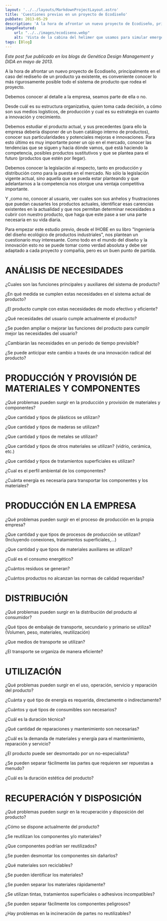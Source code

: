 ```yaml
---
layout: '../../layouts/MarkdownProjectLayout.astro'
title: 'Cuestiones previas en un proyecto de Ecodiseño'
pubDate: 2013-05-29
description: 'A la hora de afrontar un nuevo proyecto de Ecodiseño, principalmente en el caso del rediseño de un producto ya existente, es conveniente conocer lo más rigurosamente posible todo el sistema de producto que rodea el proyecto.'
imageFeatured:
    url: "../../images/ecodiseno.webp"
    alt: 'Vista de la cabina del helimer que usamos para simular emergencias.'
tags: [Blog]
---
```

_Este post fue publicado en los blogs de Genética Design Management y DIDA en mayo de 2013._

A la hora de afrontar un nuevo proyecto de Ecodiseño, principalmente en el caso del rediseño de un producto ya existente, es conveniente conocer lo más rigurosamente posible todo el sistema de producto que rodea el proyecto.

Debemos conocer al detalle a la empresa, seamos parte de ella o no.

Desde cuál es su estructura organizativa, quien toma cada decisión, a cómo son sus medios logísticos, de producción y cual es su estrategia en cuanto a innovación y crecimiento.

Debemos estudiar el producto actual, y sus precedentes (para ello la empresa debería disponer de un buen catálogo interno de productos), conocer sus particularidades y potenciales mejoras e innovaciones. Para esto último es muy importante poner un ojo en el mercado, conocer las tendencias que se siguen y hacia dónde vamos, qué está haciendo la competencia, posibles productos sustitutivos y que se plantea para el futuro (productos que estén por llegar).

Debemos conocer la legislación al respecto, tanto en producción y distribución como para la puesta en el mercado. No sólo la legislación vigente actual, sino aquella que se pueda estar planteando y que adelantarnos a la competencia nos otorgue una ventaja competitiva importante.

Y ,como no, conocer al usuario, ver cuales son sus anhelos y frustraciones que puedan causarles los productos actuales, identificar esas carencias existentes en la actualidad y que nos permitan determinar necesidades a cubrir con nuestro producto, que haga que este pase a ser una parte necesaria en su vida diaria.

Para empezar este estudio previo, desde el IHOBE en su libro "Ingeniería del diseño ecológico de productos industriales", nos plantean un cuestionario muy interesante. Como todo en el mundo del diseño y la innovación esto no se puede tomar como verdad absoluta y debe ser adaptado a cada proyecto y compañía, pero es un buen punto de partida.

# ANÁLISIS DE NECESIDADES

¿Cuales son las funciones principales y auxiliares del sistema de producto?

¿En qué medida se cumplen estas necesidades en el sistema actual de producto?

¿El producto cumple con estas necesidades de modo efectivo y eficiente?

¿Qué necesidades del usuario cumple actualmente el producto?

¿Se pueden ampliar o mejorar las funciones del producto para cumplir mejor las necesidades del usuario?

¿Cambiarán las necesidades en un periodo de tiempo previsible?

¿Se puede anticipar este cambio a través de una innovación radical del producto?

# PRODUCCIÓN Y PROVISIÓN DE MATERIALES Y COMPONENTES

¿Qué problemas pueden surgir en la producción y provisión de materiales y componentes?

¿Que cantidad y tipos de plásticos se utilizan?

¿Que cantidad y tipos de maderas se utilizan?

¿Que cantidad y tipos de metales se utilizan?

¿Que cantidad y tipos de otros materiales se utilizan? (vidrio, cerámica, etc.)

¿Que cantidad y tipos de tratamientos superficiales es utilizan?

¿Cual es el perfil ambiental de los componentes?

¿Cuánta energía es necesaria para transportar los componentes y los materiales?

# PRODUCCIÓN EN LA EMPRESA

¿Qué problemas pueden surgir en el proceso de producción en la propia empresa?

¿Que cantidad y que tipos de procesos de producción se utilizan? (Incluyendo conexiones, tratamientos superficiales,...)

¿Que cantidad y que tipos de materiales auxiliares se utilizan?

¿Cuál es el consumo energético?

¿Cuántos residuos se generan?

¿Cuántos productos no alcanzan las normas de calidad requeridas?

# DISTRIBUCIÓN

¿Qué problemas pueden surgir en la distribución del producto al consumidor?

¿Qué tipos de embalaje de transporte, secundario y primario se utiliza? (Volumen, peso, materiales, reutilización)

¿Que medios de transporte se utilizan?

¿El transporte se organiza de manera eficiente?

# UTILIZACIÓN

¿Qué problemas pueden surgir en el uso, operación, servicio y reparación del producto?

¿Cuánta y qué tipo de energía es requerida, directamente o indirectamente?

¿Cuántos y qué tipos de consumibles son necesarios?

¿Cuál es la duración técnica?

¿Qué cantidad de reparaciones y mantenimiento son necesarias?

¿Cuál es la demanda de materiales y energía para el mantenimiento, reparación y servicio?

¿El producto puede ser desmontado por un no-especialista?

¿Se pueden separar fácilmente las partes que requieren ser repuestas a menudo?

¿Cuál es la duración estética del producto?

# RECUPERACIÓN Y DISPOSICIÓN

¿Qué problemas pueden surgir en la recuperación y disposición del producto?

¿Cómo se dispone actualmente del producto?

¿Se reutilizan los componentes y/o materiales?

¿Que componentes podrían ser reutilizados?

¿Se pueden desmontar los componentes sin dañarlos?

¿Qué materiales son reciclables?

¿Se pueden identificar los materiales?

¿Se pueden separar los materiales rápidamente?

¿Se utilizan tintas, tratamientos superficiales o adhesivos incompatibles?

¿Se pueden separar fácilmente los componentes peligrosos?

¿Hay problemas en la incineración de partes no reutilizables?



<style>
    .imgmd{
        border-radius: 0.5rem;
        margin-top: 2%;
        margin-bottom: 2%;
    }
</style>